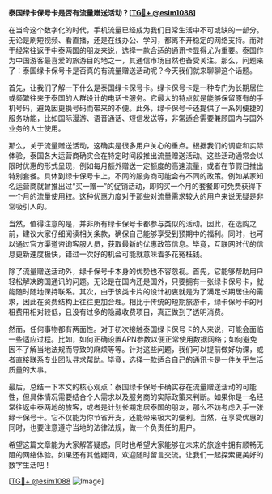 **泰国绿卡保号卡是否有流量赠送活动？[[TG💪+ @esim1088](https://t.me/s/esim1088)]**

在当今这个数字化的时代，手机流量已经成为我们日常生活中不可或缺的一部分。无论是刷短视频、看直播，还是在线办公、学习，都离不开稳定的网络支持。而对于经常往返于中泰两国的朋友来说，选择一款合适的通讯卡显得尤为重要。泰国作为中国游客最喜爱的旅游目的地之一，其通信市场自然也备受关注。那么，问题来了：泰国绿卡保号卡是否真的有流量赠送活动呢？今天我们就来聊聊这个话题。

首先，让我们了解一下什么是泰国绿卡保号卡。绿卡保号卡是一种专门为长期居住或频繁往来于泰国的人群设计的电话卡服务。它最大的特点就是能够保留原有的手机号码，避免因更换号码而带来的不便。此外，绿卡保号卡还提供了一系列便捷的服务功能，比如国际漫游、语音通话、短信发送等，非常适合需要兼顾国内与国外业务的人士使用。

那么，关于流量赠送活动，这确实是很多用户关心的重点。根据我们的调查和实际体验，泰国各大运营商确实会在特定时间段推出流量赠送活动。这些活动通常会以限时优惠的形式呈现，例如每月额外赠送一定额度的高速流量，或者在节假日推出特别套餐。具体到绿卡保号卡上，不同的服务商可能会有不同的政策。例如某家知名运营商就曾推出过“买一赠一”的促销活动，即购买一个月的套餐即可免费获得下一个月的流量使用权。这种优惠力度对于那些对流量需求较大的用户来说无疑是非常吸引人的。

当然，值得注意的是，并非所有绿卡保号卡都参与类似的活动。因此，在选购之前，建议大家仔细阅读相关条款，确保自己能够享受到预期中的福利。同时，也可以通过官方渠道咨询客服人员，获取最新的优惠政策信息。毕竟，互联网时代的信息更新速度极快，错过一次好的机会可能就意味着多花冤枉钱。

除了流量赠送活动外，绿卡保号卡本身的优势也不容忽视。首先，它能够帮助用户轻松解决跨国通讯的问题。无论是在国内还是国外，只要拥有一张绿卡保号卡，就能随时随地保持联系。其次，由于该类卡片的设计初衷就是为了满足长期居住的需求，因此在资费结构上往往更加合理。相比于传统的短期旅游卡，绿卡保号卡的月租费用相对较低，且没有过多的隐藏收费项目，真正做到了透明消费。

然而，任何事物都有两面性。对于初次接触泰国绿卡保号卡的人来说，可能会面临一些适应过程。比如，如何正确设置APN参数以便正常使用数据网络；如何避免因不了解当地法规而导致的麻烦等等。针对这些问题，我们可以提前做好功课，或者直接联系专业团队寻求帮助。毕竟，选择一款适合自己的通讯卡是一件关乎生活质量的大事。

最后，总结一下本文的核心观点：泰国绿卡保号卡确实存在流量赠送活动的可能性，但具体情况需要结合个人需求以及服务商的实际政策来判断。如果你是一名经常往返中泰两地的旅客，或者是计划长期定居泰国的朋友，那么不妨考虑入手一张绿卡保号卡。它不仅能为你节省开支，还能带来极大的便利。当然，在享受优惠的同时，也要注意遵守当地的法律法规，做一个负责任的用户。

希望这篇文章能为大家解答疑惑，同时也希望大家能够在未来的旅途中拥有顺畅无阻的网络体验。如果还有其他疑问，欢迎随时留言交流。让我们一起探索更美好的数字生活吧！

[[TG💪+ @esim1088](https://t.me/s/esim1088) ![Image](https://i.postimg.cc/4NQfJmqS/Snipaste-2025-05-13-00-14-12.png)]